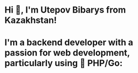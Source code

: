 # Hi 👋, I'm Utepov Bibarys from Kazakhstan!

# I'm a backend developer with a passion for web development, particularly using :elephant: PHP/Go:

<!-- I have experience with:-->
<!-- Feel free to check out my projects and get in touch!-->

<!--
**b1barsss/b1barsss** is a ✨ _special_ ✨ repository because its `README.md` (this file) appears on your GitHub profile.

Here are some ideas to get you started:

- 🔭 I’m currently working on ...
- 🌱 I’m currently learning ...
- 👯 I’m looking to collaborate on ...
- 🤔 I’m looking for help with ...
- 💬 Ask me about ...
- 📫 How to reach me: ...
- 😄 Pronouns: ...
- ⚡ Fun fact: ...
-->
